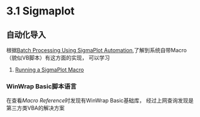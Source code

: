 # 3.1 Sigmaplot
## 自动化导入
根据[Batch Processing Using SigmaPlot Automation](https://systatsoftware.com/products/sigmaplot/product-uses/sigmaplot-product-uses-batch-processing-using-sigmaplot-automation/),了解到系统自带Macro（貌似VB脚本）有这方面的实现， 可以学习

1. [Running a SigmaPlot Macro](http://www.omatrix.com/spmanual/spmacro.htm)

### WinWrap Basic脚本语言
在查看*Macro Reference*时发现有WinWrap Basic基础库， 经过上网查询发现是第三方类VBA的解决方案
